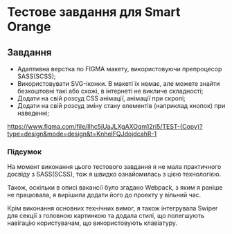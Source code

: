# Тестове завдання для Smart Orange

## Завдання

- Адаптивна верстка по FIGMA макету, використовуючи препроцесор SASS(SCSS);
- Використовувати SVG-іконки. В макеті їх немає, але можете знайти безкоштовні такі або схожі, в інтернеті не викличе складності;
- Додати на свій розсуд CSS анімації, анімації при скролі;
- Додати на свій розсуд зміну стану елементів (наприклад кнопок) при наведенні;

https://www.figma.com/file/Ilhc5jUaJLXgAXOqm12ri5/TEST-(Copy)?type=design&mode=design&t=KnhelFQJdojdcahR-1

<!-- The best google font alternative for TT Norms Pro are: Roboto, Rubik -->

### Підсумок
На момент виконання цього тестового завдання я не мала практичного досвіду з SASS(SCSS), тож я швидко ознайомилась з цією технологією. 

Також, оскільки в описі вакансії було згадано Webpack, з яким я раніше не працювала, я вирішила додати його до проекту у вільний час. 

Крім виконання основних технічних вимог, я також інтегрувала Swiper для секції з головною картинкою та додала стилі, що полегшують навігацію користувачам, що використовують клавіатуру.

